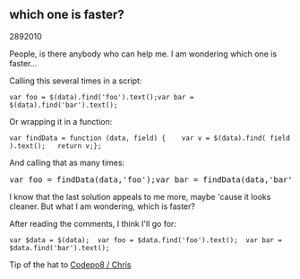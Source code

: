 <article><h1>which one is faster?</h1><time><span class="day">28</span><span class="month">9</span><span class="year">2010</span></time><p>People, is there anybody who can help me. I am wondering which one is faster...</p><p>Calling this several times in a script:</p><pre><code>var foo = $(data).find('foo').text();var bar = $(data).find('bar').text();</code></pre><p>Or wrapping it in a function:</p><pre><code>var findData = function (data, field) {	var v = $(data).find( field ).text();	return v;};</code></pre><p>And calling that as many times:</p><pre>var foo = findData(data,'foo');var bar = findData(data,'bar');</pre><p>I know that the last solution appeals to me more, maybe 'cause it looks cleaner. But what I am wondering, which is faster?</p><p>After reading the comments, I think I'll go for:</p><pre><code>var $data = $(data);  var foo = $data.find('foo').text();  var bar = $data.find('bar').text();</code></pre><p>Tip of the hat to <a href="http://twitter.com/codepo8/statuses/25784357263">Codepo8 / Chris</a></p></article>